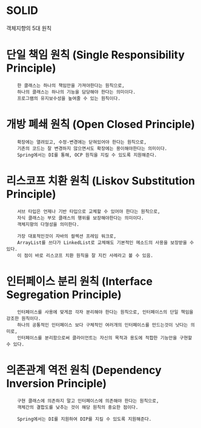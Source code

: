 
# SOLID
객체지향의 5대 원칙

# 단일 책임 원칙 (Single Responsibility Principle) 
```
    한 클래스는 하나의 책임만을 가져야한다는 원칙으로,
    하나의 클래스는 하나의 기능을 담당해야 한다는 의미이다.
    프로그램의 유지보수성을 높여줄 수 있는 원칙이다.
```
# 개방 폐쇄 원칙 (Open Closed Principle)
```
    확장에는 열려있고, 수정-변경에는 닫혀있어야 한다는 원칙으로,
    기존의 코드는 잘 변경하지 않으면서도 확장에는 용이해야한다는 의미이다.
    Spring에서는 DI를 통해, OCP 원칙을 지킬 수 있도록 지원해준다.
```
# 리스코프 치환 원칙 (Liskov Substitution Principle)
```
    서브 타입은 언제나 기반 타입으로 교체할 수 있어야 한다는 원칙으로,
    자식 클래스는 부모 클래스의 행위를 보장해야한다는 의미이다. 
    객체지향의 다형성을 의미한다.
    
    가장 대표적인것이 자바의 컬렉션 프레임 워크로, 
    ArrayList를 쓰다가 LinkedList로 교체해도 기본적인 메소드의 사용을 보장받을 수 있다. 
    이 점이 바로 리스코프 치환 원칙을 잘 지킨 사례라고 볼 수 있음.
```
# 인터페이스 분리 원칙 (Interface Segregation Principle)
```
    인터페이스를 사용에 맞게끔 각자 분리해야 한다는 원칙으로, 인터페이스의 단일 책임을 강조한 원칙이다.
    하나의 공통적인 인터페이스 보다 구체적인 여러개의 인터페이스를 만드는것이 낫다는 의미로,
    인터페이스를 분리함으로써 클라이언트는 자신의 목적과 용도에 적합한 기능만을 구현할 수 있다.
```
# 의존관계 역전 원칙 (Dependency Inversion Principle)
```
    구현 클래스에 의존하지 말고 인터페이스에 의존해야 한다는 원칙으로,
    객체간의 결합도를 낮추는 것이 해당 원칙의 중요한 점이다.
    
    Spring에서는 DI를 지원하여 DIP를 지킬 수 있도록 지원해준다.
```



